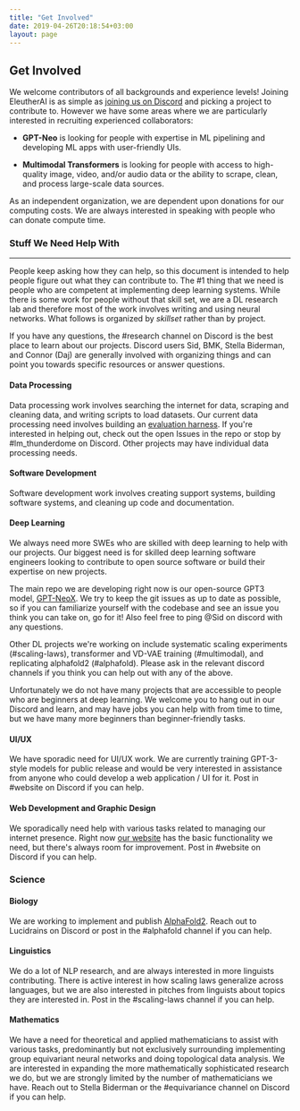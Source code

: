```yaml
---
title: "Get Involved"
date: 2019-04-26T20:18:54+03:00
layout: page
---
```


## Get Involved

We welcome contributors of all backgrounds and experience levels! Joining EleutherAI is as simple as [joining us on Discord](https://discord.com/invite/vtRgjbM) and picking a project to contribute to. However we have some areas where we are particularly interested in recruiting experienced collaborators:

- **GPT-Neo** is looking for people with expertise in ML pipelining and developing ML apps with user-friendly UIs.

- **Multimodal Transformers** is looking for people with access to high-quality image, video, and/or audio data or the ability to scrape, clean, and process large-scale data sources.

As an independent organization, we are dependent upon donations for our computing costs. We are always interested in speaking with people who can donate compute time.


### Stuff We Need Help With
---

People keep asking how they can help, so this document is intended to help people figure out what they can contribute to. The #1 thing that we need is people who are competent at implementing deep learning systems. While there is some work for people without that skill set, we are a DL research lab and therefore most of the work involves writing and using neural networks. What follows is organized by *skillset* rather than by project.

If you have any questions, the #research channel on Discord is the best place to learn about our projects. Discord users Sid, BMK, Stella Biderman, and Connor (Daj) are generally involved with organizing things and can point you towards specific resources or answer questions.

#### Data Processing

Data processing work involves searching the internet for data, scraping and cleaning data, and writing scripts to load datasets. Our current data processing need involves building an [evaluation harness](https://github.com/EleutherAI/lm-evaluation-harness). If you're interested in helping out, check out the open Issues in the repo or stop by #lm_thunderdome on Discord. Other projects may have individual data processing needs.

#### Software Development

Software development work involves creating support systems, building software systems, and cleaning up code and documentation.

#### Deep Learning

We always need more SWEs who are skilled with deep learning to help with our projects. Our biggest need is for skilled deep learning software engineers looking to contribute to open source software or build their expertise on new projects.

The main repo we are developing right now is our open-source GPT3 model, [GPT-NeoX](https://github.com/EleutherAI/gpt-neox). We try to keep the git issues as up to date as possible, so if you can familiarize yourself with the codebase and see an issue you think you can take on, go for it! Also feel free to ping @Sid on discord with any questions.

Other DL projects we're working on include systematic scaling experiments (#scaling-laws), transformer and VD-VAE training (#multimodal), and replicating alphafold2 (#alphafold). Please ask in the relevant discord channels if you think you can help out with any of the above.

Unfortunately we do not have many projects that are accessible to people who are beginners at deep learning. We welcome you to hang out in our Discord and learn, and may have jobs you can help with from time to time, but we have many more beginners than beginner-friendly tasks.

#### UI/UX

We have sporadic need for UI/UX work. We are currently training GPT-3-style models for public release and would be very interested in assistance from anyone who could develop a web application / UI for it. Post in #website on Discord if you can help.

#### Web Development and Graphic Design

We sporadically need help with various tasks related to managing our internet presence. Right now [our website](https://eleuther.ai) has the basic functionality we need, but there's always room for improvement. Post in #website on Discord if you can help.


### Science

#### Biology

We are working to implement and publish [AlphaFold2](https://github.com/lucidrains/alphafold2). Reach out to Lucidrains on Discord or post in the #alphafold channel if you can help.

#### Linguistics

We do a lot of NLP research, and are always interested in more linguists contributing. There is active interest in how scaling laws generalize across languages, but we are also interested in pitches from linguists about topics they are interested in. Post in the #scaling-laws channel if you can help.

#### Mathematics

We have a need for theoretical and applied mathematicians to assist with various tasks, predominantly but not exclusively surrounding implementing group equivariant neural networks and doing topological data analysis. We are interested in expanding the more mathematically sophisticated research we do, but we are strongly limited by the number of mathematicians we have. Reach out to Stella Biderman or the #equivariance channel on Discord if you can help.
